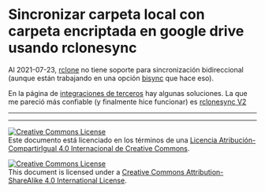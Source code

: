 # Sincronizar carpeta local con carpeta encriptada en google drive usando rclonesync

Al 2021-07-23, [rclone](https://rclone.org/) no tiene soporte para sincronización bidireccional (aunque están trabajando en una opción [bisync](https://github.com/rclone/rclone/pull/5164) que hace eso).

En la página de [integraciones de terceros](https://github.com/rclone/rclone/wiki/Third-Party-Integrations-with-rclone) hay algunas soluciones. La que me pareció más confiable (y finalmente hice funcionar) es [rclonesync V2](https://github.com/cjnaz/rclonesync-V2)



___
<!-- LICENSE -->
___
<a rel="licencia" href="http://creativecommons.org/licenses/by-sa/4.0/deed.es"><img alt="Creative Commons License" style="border-width:0" src="https://i.creativecommons.org/l/by-sa/4.0/88x31.png" /></a><br />Este documento está licenciado en los términos de una <a rel="licencia" href="http://creativecommons.org/licenses/by-sa/4.0/deed.es">Licencia Atribución-CompartirIgual 4.0 Internacional de Creative Commons</a>.

<a rel="license" href="http://creativecommons.org/licenses/by-sa/4.0/deed.en"><img alt="Creative Commons License" style="border-width:0" src="https://i.creativecommons.org/l/by-sa/4.0/88x31.png" /></a><br />This document is licensed under a <a rel="license" href="http://creativecommons.org/licenses/by-sa/4.0/deed.en">Creative Commons Attribution-ShareAlike 4.0 International License</a>.
<!-- END --> 
